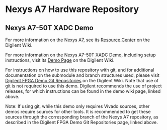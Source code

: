 # Nexys A7 Hardware Repository

## Nexys A7-50T XADC Demo

For more information on the Nexys A7, see its [Resource Center](https://reference.digilentinc.com/reference/programmable-logic/nexys-a7/start) on the Digilent Wiki.

For more information on the Nexys A7-50T XADC Demo, including setup instructions, visit its [Demo Page](https://reference.digilentinc.com/reference/programmable-logic/nexys-a7/demos/xadc) on the Digilent Wiki.

For instructions on how to use this repository with git, and for additional documentation on the submodule and branch structures used, please visit [Digilent FPGA Demo Git Repositories](https://reference.digilentinc.com/reference/programmable-logic/documents/git) on the Digilent Wiki. Note that use of git is not required to use this demo. Digilent recommends the use of project releases, for which instructions can be found in the demo wiki page, linked above.

Note: If using git, while this demo only requires Vivado sources, other demos require sources for other tools. It is recommended to get these sources through the corresponding branch of the Nexys A7 repository, as described in the Digilent FPGA Demo Git Repositories page, linked above.


